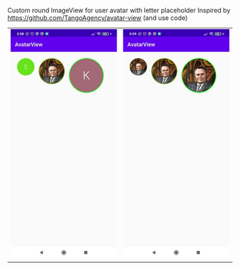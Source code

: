 Custom round ImageView for user avatar with letter placeholder
Inspired by https://github.com/TangoAgency/avatar-view (and use code)

<table>
  <tr>
    <td><img src="screenshots/1.jpeg" width="256"></td>
    <td><img src="screenshots/2.jpeg" width="256"></td>
  </tr>
</table>